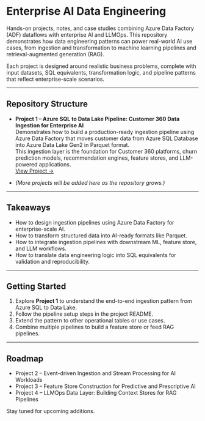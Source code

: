 # Enterprise AI Data Engineering

Hands-on projects, notes, and case studies combining Azure Data Factory (ADF) dataflows with enterprise AI and LLMOps. This repository demonstrates how data engineering patterns can power real-world AI use cases, from ingestion and transformation to machine learning pipelines and retrieval-augmented generation (RAG).

Each project is designed around realistic business problems, complete with input datasets, SQL equivalents, transformation logic, and pipeline patterns that reflect enterprise-scale scenarios.

---

## Repository Structure

- **Project 1 – Azure SQL to Data Lake Pipeline: Customer 360 Data Ingestion for Enterprise AI**  
  Demonstrates how to build a production-ready ingestion pipeline using Azure Data Factory that moves customer data from Azure SQL Database into Azure Data Lake Gen2 in Parquet format.  
  This ingestion layer is the foundation for Customer 360 platforms, churn prediction models, recommendation engines, feature stores, and LLM-powered applications.  
  [View Project →](./AzureSQL_to_DataLake)

- *(More projects will be added here as the repository grows.)*

---

## Takeaways

- How to design ingestion pipelines using Azure Data Factory for enterprise-scale AI.
- How to transform structured data into AI-ready formats like Parquet.
- How to integrate ingestion pipelines with downstream ML, feature store, and LLM workflows.
- How to translate data engineering logic into SQL equivalents for validation and reproducibility.

---

## Getting Started

1. Explore **Project 1** to understand the end-to-end ingestion pattern from Azure SQL to Data Lake.
2. Follow the pipeline setup steps in the project README.
3. Extend the pattern to other operational tables or use cases.
4. Combine multiple pipelines to build a feature store or feed RAG pipelines.

---

## Roadmap

- Project 2 – Event-driven Ingestion and Stream Processing for AI Workloads  
- Project 3 – Feature Store Construction for Predictive and Prescriptive AI  
- Project 4 – LLMOps Data Layer: Building Context Stores for RAG Pipelines  

Stay tuned for upcoming additions.
